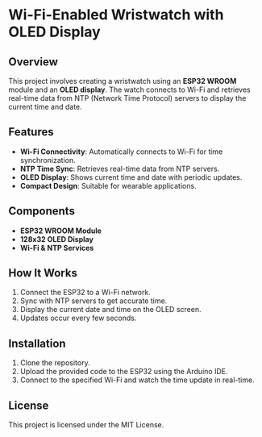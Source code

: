 # Wi-Fi-Enabled Wristwatch with OLED Display

## Overview
This project involves creating a wristwatch using an **ESP32 WROOM** module and an **OLED display**. The watch connects to Wi-Fi and retrieves real-time data from NTP (Network Time Protocol) servers to display the current time and date.

## Features
- **Wi-Fi Connectivity**: Automatically connects to Wi-Fi for time synchronization.
- **NTP Time Sync**: Retrieves real-time data from NTP servers.
- **OLED Display**: Shows current time and date with periodic updates.
- **Compact Design**: Suitable for wearable applications.

## Components
- **ESP32 WROOM Module**
- **128x32 OLED Display**
- **Wi-Fi & NTP Services**

## How It Works
1. Connect the ESP32 to a Wi-Fi network.
2. Sync with NTP servers to get accurate time.
3. Display the current date and time on the OLED screen.
4. Updates occur every few seconds.

## Installation
1. Clone the repository.
2. Upload the provided code to the ESP32 using the Arduino IDE.
3. Connect to the specified Wi-Fi and watch the time update in real-time.

## License
This project is licensed under the MIT License.
